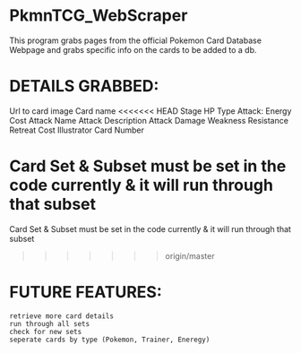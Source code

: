 # PkmnTCG_WebScraper
 This program grabs pages from the official Pokemon Card Database Webpage and grabs specific info on the cards to be added
 to a db.

# DETAILS GRABBED:
   Url to card image
   Card name
<<<<<<< HEAD
   Stage
   HP
   Type
   Attack:
     Energy Cost
     Attack Name
     Attack Description
     Attack Damage
   Weakness
   Resistance
   Retreat Cost
   Illustrator
   Card Number

 Card Set & Subset must be set in the code currently & it will run through that subset
=======

 Card Set & Subset must be set in the code currently & it will run through that subset 
>>>>>>> origin/master

# FUTURE FEATURES:
    retrieve more card details
    run through all sets
    check for new sets
    seperate cards by type (Pokemon, Trainer, Eneregy)
